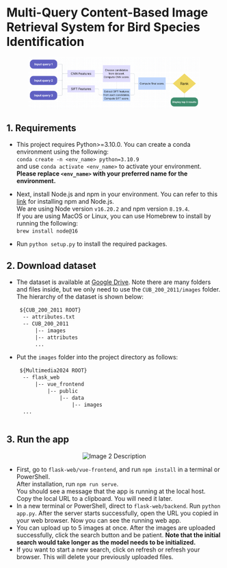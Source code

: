 # Multi-Query Content-Based Image Retrieval System for Bird Species Identification
<p align="center">
  <img src="img/pipeline.png" alt="Image 2 Description" width="400"/>
</p>

## 1. Requirements
- This project requires Python>=3.10.0. You can create a conda environment using the following: \
```conda create -n <env_name> python=3.10.9``` \
and use `conda activate <env_name>` to activate your environment. \
**Please replace `<env_name>` with your preferred name for the environment.**

- Next, install Node.js and npm in your environment. You can refer to this [link](https://docs.npmjs.com/downloading-and-installing-node-js-and-npm) for installing npm and Node.js.\
We are using Node version `v16.20.2` and npm version `8.19.4`.\
If you are using MacOS or Linux, you can use Homebrew to install by running the following:\
`brew install node@16` 

- Run `python setup.py` to install the required packages.

## 2. Download dataset
- The dataset is available at [Google Drive](https://drive.google.com/file/d/1dQx1cwO4W0WVYcnzGB1ftxEcwiQaFv90/view?usp=sharing). Note there are many folders and files inside,
  but we only need to use the `CUB_200_2011/images` folder. The hierarchy of the dataset is shown below:
  ```
   ${CUB_200_2011 ROOT}
    -- attributes.txt
    -- CUB_200_2011
        |-- images
        |-- attributes
        ...
   ```
- Put the `images` folder into the project directory as follows:
  ```
   ${Multimedia2024 ROOT}
    -- flask_web
        |-- vue_frontend
            |-- public
                |-- data
                    |-- images
    ...
    
   ```
  

## 3. Run the app

<p align="center">
  <img src="img/web.jpg" alt="Image 2 Description" width="400"/>
</p>

- First, go to `flask-web/vue-frontend`, and run `npm install` in a terminal or PowerShell. \
  After installation, run `npm run serve`. \
  You should see a message that the app is running at the local host. Copy the local URL to a clipboard. You will need it later.
- In a new terminal or PowerShell, direct to `flask-web/backend`. Run `python app.py`. After the server starts successfully, open the URL you copied in your web browser. Now you can see the running web app.
- You can upload up to 5 images at once. After the images are uploaded successfully, click the search button and be patient. **Note that the initial search would take longer as the model needs to be initialized.**
- If you want to start a new search, click on refresh or refresh your browser. This will delete your previously uploaded files.

